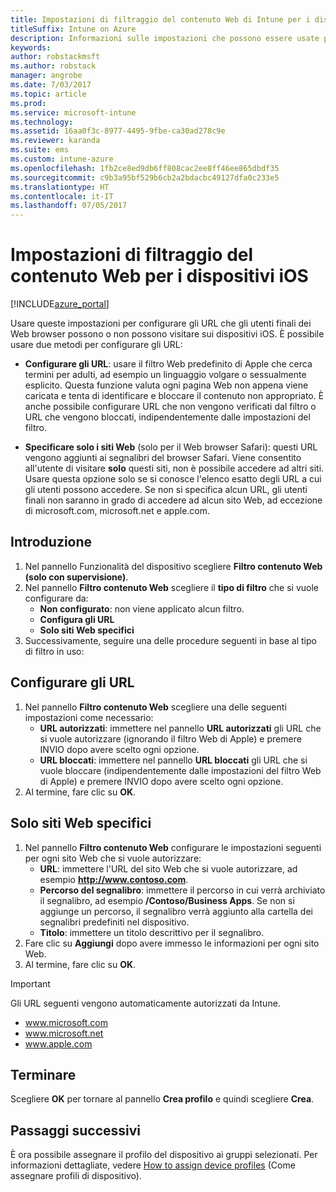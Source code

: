 ```yaml
---
title: Impostazioni di filtraggio del contenuto Web di Intune per i dispositivi iOS
titleSuffix: Intune on Azure
description: Informazioni sulle impostazioni che possono essere usate per consentire e bloccare l'accesso a siti Web dai dispositivi iOS."
keywords: 
author: robstackmsft
ms.author: robstack
manager: angrobe
ms.date: 7/03/2017
ms.topic: article
ms.prod: 
ms.service: microsoft-intune
ms.technology: 
ms.assetid: 16aa0f3c-8977-4495-9fbe-ca30ad278c9e
ms.reviewer: karanda
ms.suite: ems
ms.custom: intune-azure
ms.openlocfilehash: 1fb2ce8ed9db6ff808cac2ee8ff46ee865dbdf35
ms.sourcegitcommit: c9b3a95bf529b6cb2a2bdacbc49127dfa0c233e5
ms.translationtype: HT
ms.contentlocale: it-IT
ms.lasthandoff: 07/05/2017
---
```

# <a name="web-content-filter-settings-for-ios-devices"></a>Impostazioni di filtraggio del contenuto Web per i dispositivi iOS

[!INCLUDE[azure_portal](./includes/azure_portal.md)]

Usare queste impostazioni per configurare gli URL che gli utenti finali dei Web browser possono o non possono visitare sui dispositivi iOS. È possibile usare due metodi per configurare gli URL:

- **Configurare gli URL**: usare il filtro Web predefinito di Apple che cerca termini per adulti, ad esempio un linguaggio volgare o sessualmente esplicito. Questa funzione valuta ogni pagina Web non appena viene caricata e tenta di identificare e bloccare il contenuto non appropriato. È anche possibile configurare URL che non vengono verificati dal filtro o URL che vengono bloccati, indipendentemente dalle impostazioni del filtro.

- **Specificare solo i siti Web** (solo per il Web browser Safari): questi URL vengono aggiunti ai segnalibri del browser Safari. Viene consentito all'utente di visitare **solo** questi siti, non è possibile accedere ad altri siti. Usare questa opzione solo se si conosce l'elenco esatto degli URL a cui gli utenti possono accedere.
Se non si specifica alcun URL, gli utenti finali non saranno in grado di accedere ad alcun sito Web, ad eccezione di microsoft.com, microsoft.net e apple.com.



## <a name="get-started"></a>Introduzione

1. Nel pannello Funzionalità del dispositivo scegliere **Filtro contenuto Web (solo con supervisione)**.
2. Nel pannello **Filtro contenuto Web** scegliere il **tipo di filtro** che si vuole configurare da:
    - **Non configurato**: non viene applicato alcun filtro.
    - **Configura gli URL**
    - **Solo siti Web specifici**
3. Successivamente, seguire una delle procedure seguenti in base al tipo di filtro in uso:


## <a name="configure-urls"></a>Configurare gli URL

1. Nel pannello **Filtro contenuto Web** scegliere una delle seguenti impostazioni come necessario:
    - **URL autorizzati**: immettere nel pannello **URL autorizzati** gli URL che si vuole autorizzare (ignorando il filtro Web di Apple) e premere INVIO dopo avere scelto ogni opzione.
    - **URL bloccati**: immettere nel pannello **URL bloccati** gli URL che si vuole bloccare (indipendentemente dalle impostazioni del filtro Web di Apple) e premere INVIO dopo avere scelto ogni opzione.
2. Al termine, fare clic su **OK**.


## <a name="specific-websites-only"></a>Solo siti Web specifici

1. Nel pannello **Filtro contenuto Web** configurare le impostazioni seguenti per ogni sito Web che si vuole autorizzare:
    - **URL**: immettere l'URL del sito Web che si vuole autorizzare, ad esempio **http://www.contoso.com**.
    - **Percorso del segnalibro**: immettere il percorso in cui verrà archiviato il segnalibro, ad esempio **/Contoso/Business Apps**. Se non si aggiunge un percorso, il segnalibro verrà aggiunto alla cartella dei segnalibri predefiniti nel dispositivo.
    - **Titolo**: immettere un titolo descrittivo per il segnalibro.
2. Fare clic su **Aggiungi** dopo avere immesso le informazioni per ogni sito Web.
3. Al termine, fare clic su **OK**.

>[!IMPORTANT] 
> Gli URL seguenti vengono automaticamente autorizzati da Intune.
> - www.microsoft.com
> - www.microsoft.net
> - www.apple.com

## <a name="finish-up"></a>Terminare

Scegliere **OK** per tornare al pannello **Crea profilo** e quindi scegliere **Crea**.

## <a name="next-steps"></a>Passaggi successivi

È ora possibile assegnare il profilo del dispositivo ai gruppi selezionati. Per informazioni dettagliate, vedere [How to assign device profiles](device-profile-assign.md) (Come assegnare profili di dispositivo).
